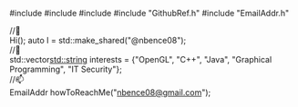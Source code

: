 #include <memory>
#include <vector>
#include <string>
#include "GithubRef.h"
#include "EmailAddr.h"

//👋    
Hi(); auto I = std::make_shared<GithubRef>("@nbence08");  
//👀    
std::vector<std::string> interests = {"OpenGL", "C++", "Java", "Graphical Programming", "IT Security"};   
//📫    
EmailAddr howToReachMe("nbence08@gmail.com");
